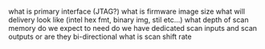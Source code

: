 what is primary interface (JTAG?)
    what is firmware image size
    what will delivery look like (intel hex fmt, binary img, stil etc...)
what depth of scan memory do we expect to need
    do we have dedicated scan inputs and scan outputs or are they bi-directional
what is scan shift rate
